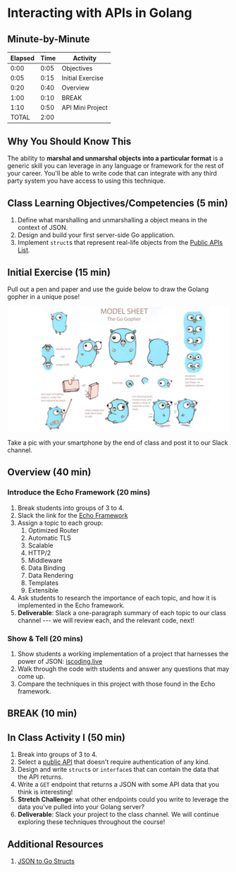 # Interacting with APIs in Golang

## Minute-by-Minute

| **Elapsed** | **Time**  | **Activity**              |
| ----------- | --------- | ------------------------- |
| 0:00        | 0:05      | Objectives                |
| 0:05        | 0:15      | Initial Exercise          |
| 0:20        | 0:40      | Overview                  |
| 1:00        | 0:10      | BREAK                     |
| 1:10	      | 0:50      | API Mini Project          |
| TOTAL       | 2:00      |                           |

## Why You Should Know This

The ability to **marshal and unmarshal objects into a particular format** is a generic skill you can leverage in any language or framework for the rest of your career. You'll be able to write code that can integrate with any third party system you have access to using this technique.

## Class Learning Objectives/Competencies (5 min)

1. Define what marshalling and unmarshalling a object means in the context of JSON.
1. Design and build your first server-side Go application.
1. Implement `struct`s that represent real-life objects from the [Public APIs List](https://github.com/toddmotto/public-apis).

## Initial Exercise (15 min)

Pull out a pen and paper and use the guide below to draw the Golang gopher in a unique pose!

![Gopher Model Sheet](img/modelsheet.jpeg "Gopher Model Sheet")

Take a pic with your smartphone by the end of class and post it to our Slack channel.

## Overview (40 min)

### Introduce the Echo Framework (20 mins)

1. Break students into groups of 3 to 4.
1. Slack the link for the [Echo Framework](https://echo.labstack.com)
1. Assign a topic to each group:
    1. Optimized Router
    1. Automatic TLS
    1. Scalable
    1. HTTP/2
    1. Middleware
    1. Data Binding
    1. Data Rendering
    1. Templates
    1. Extensible
1. Ask students to research the importance of each topic, and how it is implemented in the Echo framework.
1. **Deliverable**: Slack a one-paragraph summary of each topic to our class channel --- we will review each, and the relevant code, next!

### Show & Tell (20 mins)

1. Show students a working implementation of a project that harnesses the power of JSON: [iscoding.live](https://github.com/droxey/iscoding.live)
1. Walk through the code with students and answer any questions that may come up.
1. Compare the techniques in this project with those found in the Echo framework.

## BREAK (10 min)

## In Class Activity I (50 min)

1. Break into groups of 3 to 4.
1. Select a [public API](https://github.com/toddmotto/public-apis) that doesn't require authentication of any kind.
1. Design and write `struct`s or `interface`s that can contain the data that the API returns.
1. Write a `GET` endpoint that returns a JSON with some API data that you think is interesting!
1. **Stretch Challenge**: what other endpoints could you write to leverage the data you've pulled into your Golang server?
1. **Deliverable**: Slack your project to the class channel. We will continue exploring these techniques throughout the course!

## Additional Resources

1. [JSON to Go Structs](https://mholt.github.io/json-to-go/)
